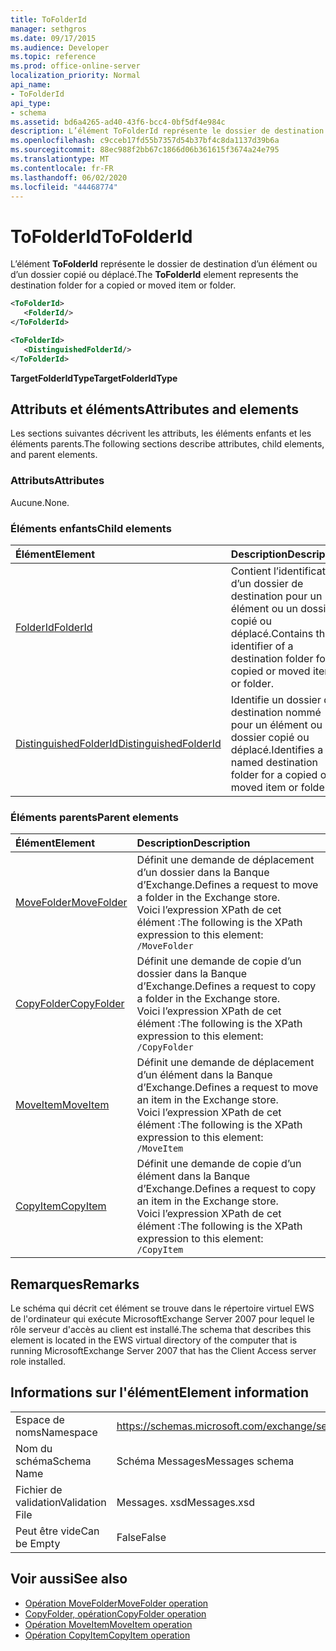 ```yaml
---
title: ToFolderId
manager: sethgros
ms.date: 09/17/2015
ms.audience: Developer
ms.topic: reference
ms.prod: office-online-server
localization_priority: Normal
api_name:
- ToFolderId
api_type:
- schema
ms.assetid: bd6a4265-ad40-43f6-bcc4-0bf5df4e984c
description: L’élément ToFolderId représente le dossier de destination d’un élément ou d’un dossier copié ou déplacé.
ms.openlocfilehash: c9cceb17fd55b7357d54b37bf4c8da1137d39b6a
ms.sourcegitcommit: 88ec988f2bb67c1866d06b361615f3674a24e795
ms.translationtype: MT
ms.contentlocale: fr-FR
ms.lasthandoff: 06/02/2020
ms.locfileid: "44468774"
---
```

# <a name="tofolderid"></a><span data-ttu-id="c08db-103">ToFolderId</span><span class="sxs-lookup"><span data-stu-id="c08db-103">ToFolderId</span></span>

<span data-ttu-id="c08db-104">L’élément **ToFolderId** représente le dossier de destination d’un élément ou d’un dossier copié ou déplacé.</span><span class="sxs-lookup"><span data-stu-id="c08db-104">The **ToFolderId** element represents the destination folder for a copied or moved item or folder.</span></span> 
  
```xml
<ToFolderId>
   <FolderId/>
</ToFolderId>
```

```xml
<ToFolderId>
   <DistinguishedFolderId/>
</ToFolderId>
```

<span data-ttu-id="c08db-105">**TargetFolderIdType**</span><span class="sxs-lookup"><span data-stu-id="c08db-105">**TargetFolderIdType**</span></span>

## <a name="attributes-and-elements"></a><span data-ttu-id="c08db-106">Attributs et éléments</span><span class="sxs-lookup"><span data-stu-id="c08db-106">Attributes and elements</span></span>

<span data-ttu-id="c08db-107">Les sections suivantes décrivent les attributs, les éléments enfants et les éléments parents.</span><span class="sxs-lookup"><span data-stu-id="c08db-107">The following sections describe attributes, child elements, and parent elements.</span></span>
  
### <a name="attributes"></a><span data-ttu-id="c08db-108">Attributs</span><span class="sxs-lookup"><span data-stu-id="c08db-108">Attributes</span></span>

<span data-ttu-id="c08db-109">Aucune.</span><span class="sxs-lookup"><span data-stu-id="c08db-109">None.</span></span>
  
### <a name="child-elements"></a><span data-ttu-id="c08db-110">Éléments enfants</span><span class="sxs-lookup"><span data-stu-id="c08db-110">Child elements</span></span>

|<span data-ttu-id="c08db-111">**Élément**</span><span class="sxs-lookup"><span data-stu-id="c08db-111">**Element**</span></span>|<span data-ttu-id="c08db-112">**Description**</span><span class="sxs-lookup"><span data-stu-id="c08db-112">**Description**</span></span>|
|:-----|:-----|
|[<span data-ttu-id="c08db-113">FolderId</span><span class="sxs-lookup"><span data-stu-id="c08db-113">FolderId</span></span>](folderid.md) <br/> |<span data-ttu-id="c08db-114">Contient l’identificateur d’un dossier de destination pour un élément ou un dossier copié ou déplacé.</span><span class="sxs-lookup"><span data-stu-id="c08db-114">Contains the identifier of a destination folder for a copied or moved item or folder.</span></span>  <br/> |
|[<span data-ttu-id="c08db-115">DistinguishedFolderId</span><span class="sxs-lookup"><span data-stu-id="c08db-115">DistinguishedFolderId</span></span>](distinguishedfolderid.md) <br/> |<span data-ttu-id="c08db-116">Identifie un dossier de destination nommé pour un élément ou un dossier copié ou déplacé.</span><span class="sxs-lookup"><span data-stu-id="c08db-116">Identifies a named destination folder for a copied or moved item or folder.</span></span>  <br/> |
   
### <a name="parent-elements"></a><span data-ttu-id="c08db-117">Éléments parents</span><span class="sxs-lookup"><span data-stu-id="c08db-117">Parent elements</span></span>

|<span data-ttu-id="c08db-118">**Élément**</span><span class="sxs-lookup"><span data-stu-id="c08db-118">**Element**</span></span>|<span data-ttu-id="c08db-119">**Description**</span><span class="sxs-lookup"><span data-stu-id="c08db-119">**Description**</span></span>|
|:-----|:-----|
|[<span data-ttu-id="c08db-120">MoveFolder</span><span class="sxs-lookup"><span data-stu-id="c08db-120">MoveFolder</span></span>](movefolder.md) <br/> |<span data-ttu-id="c08db-121">Définit une demande de déplacement d’un dossier dans la Banque d’Exchange.</span><span class="sxs-lookup"><span data-stu-id="c08db-121">Defines a request to move a folder in the Exchange store.</span></span>  <br/> <span data-ttu-id="c08db-122">Voici l’expression XPath de cet élément :</span><span class="sxs-lookup"><span data-stu-id="c08db-122">The following is the XPath expression to this element:</span></span>  <br/>  `/MoveFolder` <br/> |
|[<span data-ttu-id="c08db-123">CopyFolder</span><span class="sxs-lookup"><span data-stu-id="c08db-123">CopyFolder</span></span>](copyfolder.md) <br/> |<span data-ttu-id="c08db-124">Définit une demande de copie d’un dossier dans la Banque d’Exchange.</span><span class="sxs-lookup"><span data-stu-id="c08db-124">Defines a request to copy a folder in the Exchange store.</span></span>  <br/> <span data-ttu-id="c08db-125">Voici l’expression XPath de cet élément :</span><span class="sxs-lookup"><span data-stu-id="c08db-125">The following is the XPath expression to this element:</span></span>  <br/>  `/CopyFolder` <br/> |
|[<span data-ttu-id="c08db-126">MoveItem</span><span class="sxs-lookup"><span data-stu-id="c08db-126">MoveItem</span></span>](moveitem.md) <br/> |<span data-ttu-id="c08db-127">Définit une demande de déplacement d’un élément dans la Banque d’Exchange.</span><span class="sxs-lookup"><span data-stu-id="c08db-127">Defines a request to move an item in the Exchange store.</span></span>  <br/> <span data-ttu-id="c08db-128">Voici l’expression XPath de cet élément :</span><span class="sxs-lookup"><span data-stu-id="c08db-128">The following is the XPath expression to this element:</span></span>  <br/>  `/MoveItem` <br/> |
|[<span data-ttu-id="c08db-129">CopyItem</span><span class="sxs-lookup"><span data-stu-id="c08db-129">CopyItem</span></span>](copyitem.md) <br/> |<span data-ttu-id="c08db-130">Définit une demande de copie d’un élément dans la Banque d’Exchange.</span><span class="sxs-lookup"><span data-stu-id="c08db-130">Defines a request to copy an item in the Exchange store.</span></span>  <br/> <span data-ttu-id="c08db-131">Voici l’expression XPath de cet élément :</span><span class="sxs-lookup"><span data-stu-id="c08db-131">The following is the XPath expression to this element:</span></span>  <br/>  `/CopyItem` <br/> |
   
## <a name="remarks"></a><span data-ttu-id="c08db-132">Remarques</span><span class="sxs-lookup"><span data-stu-id="c08db-132">Remarks</span></span>

<span data-ttu-id="c08db-133">Le schéma qui décrit cet élément se trouve dans le répertoire virtuel EWS de l'ordinateur qui exécute MicrosoftExchange Server 2007 pour lequel le rôle serveur d'accès au client est installé.</span><span class="sxs-lookup"><span data-stu-id="c08db-133">The schema that describes this element is located in the EWS virtual directory of the computer that is running MicrosoftExchange Server 2007 that has the Client Access server role installed.</span></span>
  
## <a name="element-information"></a><span data-ttu-id="c08db-134">Informations sur l'élément</span><span class="sxs-lookup"><span data-stu-id="c08db-134">Element information</span></span>

|||
|:-----|:-----|
|<span data-ttu-id="c08db-135">Espace de noms</span><span class="sxs-lookup"><span data-stu-id="c08db-135">Namespace</span></span>  <br/> |https://schemas.microsoft.com/exchange/services/2006/messages  <br/> |
|<span data-ttu-id="c08db-136">Nom du schéma</span><span class="sxs-lookup"><span data-stu-id="c08db-136">Schema Name</span></span>  <br/> |<span data-ttu-id="c08db-137">Schéma Messages</span><span class="sxs-lookup"><span data-stu-id="c08db-137">Messages schema</span></span>  <br/> |
|<span data-ttu-id="c08db-138">Fichier de validation</span><span class="sxs-lookup"><span data-stu-id="c08db-138">Validation File</span></span>  <br/> |<span data-ttu-id="c08db-139">Messages. xsd</span><span class="sxs-lookup"><span data-stu-id="c08db-139">Messages.xsd</span></span>  <br/> |
|<span data-ttu-id="c08db-140">Peut être vide</span><span class="sxs-lookup"><span data-stu-id="c08db-140">Can be Empty</span></span>  <br/> |<span data-ttu-id="c08db-141">False</span><span class="sxs-lookup"><span data-stu-id="c08db-141">False</span></span>  <br/> |
   
## <a name="see-also"></a><span data-ttu-id="c08db-142">Voir aussi</span><span class="sxs-lookup"><span data-stu-id="c08db-142">See also</span></span>

- [<span data-ttu-id="c08db-143">Opération MoveFolder</span><span class="sxs-lookup"><span data-stu-id="c08db-143">MoveFolder operation</span></span>](movefolder-operation.md)  
- [<span data-ttu-id="c08db-144">CopyFolder, opération</span><span class="sxs-lookup"><span data-stu-id="c08db-144">CopyFolder operation</span></span>](copyfolder-operation.md) 
- [<span data-ttu-id="c08db-145">Opération MoveItem</span><span class="sxs-lookup"><span data-stu-id="c08db-145">MoveItem operation</span></span>](moveitem-operation.md) 
- [<span data-ttu-id="c08db-146">Opération CopyItem</span><span class="sxs-lookup"><span data-stu-id="c08db-146">CopyItem operation</span></span>](copyitem-operation.md)

